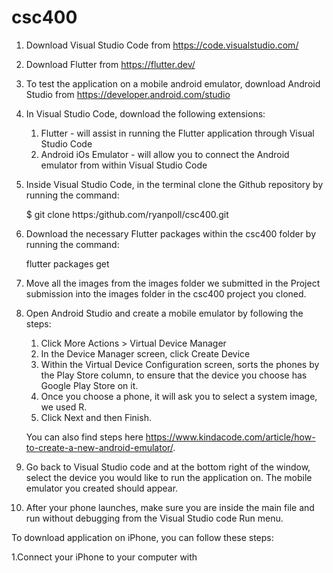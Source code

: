 # csc400

1) Download Visual Studio Code from https://code.visualstudio.com/

2) Download Flutter from https://flutter.dev/

3) To test the application on a mobile android emulator, download Android Studio from https://developer.android.com/studio

4) In Visual Studio Code, download the following extensions:
	1) Flutter - will assist in running the Flutter application through Visual Studio Code
	2) Android iOs Emulator - will allow you to connect the Android emulator from within Visual Studio Code

5) Inside Visual Studio Code, in the terminal clone the Github repository by running the command:

	$ git clone https:/github.com/ryanpoll/csc400.git

6) Download the necessary Flutter packages within the csc400 folder by running the command:

	flutter packages get
  
7) Move all the images from the images folder we submitted in the Project submission into the images folder in the csc400 project you cloned.

8) Open Android Studio and create a mobile emulator by following the steps:
	1) Click More Actions > Virtual Device Manager
	2) In the Device Manager screen, click Create Device
	3) Within the Virtual Device Configuration screen, sorts the phones by the Play Store column, to ensure that the device you choose has Google Play Store on it.
	4) Once you choose a phone, it will ask you to select a system image, we used R.
	5) Click Next and then Finish.
	
	You can also find steps here https://www.kindacode.com/article/how-to-create-a-new-android-emulator/.

9) Go back to Visual Studio code and at the bottom right of the window, select the device you would like to run the application on. The mobile emulator you created should appear.

10) After your phone launches, make sure you are inside the main file and run without debugging from the Visual Studio code Run menu.


	


To download application on iPhone, you can follow these steps:

1.Connect your iPhone to your computer with 




 
